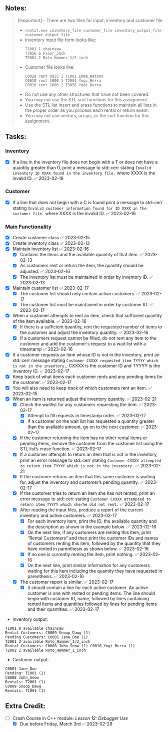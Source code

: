 ## Notes:
> [!important] - There are two files for input, inventory and customer file 
> - `rental.exe inventory_file customer_file inventory_output_file customer_output_file`
> - Inventory input file form looks like:
>   ```
>   T1001 1 chainsaw 
>   T3056 6 Floor_Jack
>   T2001 2 Roto_Hammer_1/2_inch
>   ```
> - Customer file looks like:
>   ```
>   C0029 rent 0935 1 T1001 Emma_Watson 
>   C0010 rent 1000 1 T2001 Yogi_Berra
>   C0010 rent 1000 2 T3056 Yogi_Berra
>   ```
> - Do not use any other structures that have not been covered.
> - You may not use the STL sort functions for this assignment.
> - Use the STL list insert and erase functions to maintain all lists in the proper order as you process each rental or return event.
> - You may not use vectors, arrays, or the sort function for this assignment.

## Tasks:
### Inventory
- [x] If a line in the inventory file does not begin with a T or does not have a quantity greater than 0, print a message to std::cerr stating `Invalid inventory ID XXXX found in the inventory file.` where XXXX is the invalid ID. ✅ 2023-02-16
### Customer
- [x] If a line that does not begin with a C is found print a message to std::cerr stating `Invalid customer information found for ID XXXX in the customer file.` where XXXX is the invalid ID. ✅ 2023-02-16
### Main Functionality
- [x] Create customer class ✅ 2023-02-15
- [x] Create inventory class ✅ 2023-02-13
- [x] Maintain inventory list ✅ 2023-02-16
	- [x] Contains the items and the available quantity of that item. ✅ 2023-02-13
	- [x] As customers rent or return the item, the quantity should be adjusted. ✅ 2023-02-16
	- [x] The inventory list must be maintained in order by inventory ID. ✅ 2023-02-13
- [x] Maintain customer list ✅ 2023-02-17
	- [x] The customer list should only contain active customers. ✅ 2023-02-17
	- [x] The customer list must be maintained in order by customer ID. ✅ 2023-02-17
- [x] When a customer attempts to rent an item, check that sufficient quantity of the item available. ✅ 2023-02-16
	- [x] If there is a sufficient quantity, rent the requested number of items to the customer and adjust the inventory quantity. ✅ 2023-02-16
	- [x] If a customers request cannot be filled, do not rent any item to the customer and add the customer's request to a wait list with a timestamp ✅ 2023-02-16
- [x] If a customer requests an item whose ID is not in the inventory, print an std::cerr message stating `Customer CXXXX requested item TYYYY which is not in the inventory.`, CXXXX is the customer ID and TYYYY is the inventory ID. ✅ 2023-02-17
- [x] Keep track of what items each customer rents and any pending items for the customer. ✅ 2023-02-17
- [x] You will also need to keep track of which customers rent an item. ✅ 2023-02-15
- [x] When an item is returned adjust the inventory quantity. ✅ 2023-02-21
	- [x] Check the waitlist for any customers requesting the item. ✅ 2023-02-17
		- [x] Attempt to fill requests in timestamp order. ✅ 2023-02-17
		- [x] If a customer on the wait list has requested a quantity greater than the available amount, go on to the next customer. ✅ 2023-02-17
	- [x] If the customer returning the item has no other rental items or pending items, remove the customer from the customer list using the STL list’s erase function. ✅ 2023-02-17
	- [x] If a customer attempts to return an item that is not in the inventory, print an error message to std::cerr stating `Customer CXXXX attempted to return item TYYYY which is not in the inventory.` ✅ 2023-02-21
	- [x] If the customer returns an item that this same customer is waiting for, adjust the inventory and customer’s pending quantity. ✅ 2023-02-17
	- [x] If the customer tries to return an item she has not rented, print an error message to std::cerr stating `Customer CXXXX attempted to return item TYYYY which she/he did not rent.` ✅ 2023-02-17
	- [x] After reading the input files, produce a report of the current inventory and active customers. ✅ 2023-02-17
		- [x] For each inventory item, print the ID, the available quantity and the description as shown in the example below. ✅ 2023-02-16
		- [x] On the next line, if any customers are renting this item, print “Rental Customers” and then print the customer IDs and names of customers renting this item, followed by the quantity that they have rented in parenthesis as shown below. ✅ 2023-02-16
		- [x] If no one is currently renting the item, print nothing. ✅ 2023-02-16
		- [x] On the next line, print similar information for any customers waiting for this item including the quantity they have requested in parenthesis. ✅ 2023-02-16
	- [x] The customer report is similar. ✅ 2023-02-17
		- [x] It should contain a line for each active customer. An active customer is one with rented or pending items. The line should begin with customer ID, name, followed by lines containing rented items and quantities followed by lines for pending items and their quantities. ✅ 2023-02-17
- Inventory output:
```
T1001 0 available chainsaw 
Rental Customers: C0009 Snoop_Dawg (1) 
Pending Customers: C0001 Jane_Doe (1)
T2001 2 available Roto_Hammer_1/2_inch 
Rental Customers: C0008 John_Snow (1) C0010 Yogi_Berra (1)
T2002 2 available Roto_Hammer_1_inch
```
- Customer output:
```
C0001 Jane_Doe 
Pending: T1001 (1)
C0008 John_Snow 
Rentals: T2001 (1)
C0009 Snoop_Dawg
Rentals: T1001 (1)
```

## Extra Credit:
- [ ] Crash Course in C++ module: *Lesson 12: Debugger Use*
	- [x] Due before Friday, March 3rd ✅ 2023-02-28